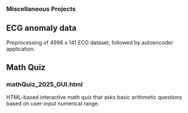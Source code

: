 ### Miscellaneous Projects
## ECG anomaly data
Preprocessing of 4998 x 141 ECG dataset, followed by autoencoder application. 

## Math Quiz
### mathQuiz_2025_GUI.html
HTML-based interactive math quiz that asks basic arithmetic questions based on user-input numerical range.
